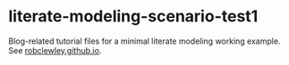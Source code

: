 # literate-modeling-scenario-test1
Blog-related tutorial files for a minimal literate modeling working example. See [robclewley.github.io](http://robclewley.github.io/capturing-the-provenance-of-model-prototyping-and-development/).
